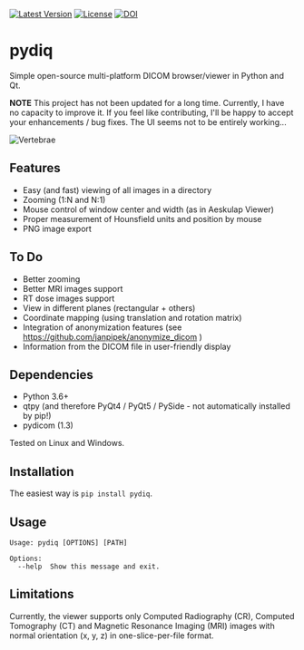 [![Latest Version](https://img.shields.io/pypi/v/pydiq.svg)](https://pypi.python.org/pypi/pydiq/)
[![License](https://img.shields.io/pypi/l/pydiq.svg)](https://pypi.python.org/pypi/pydiq/)
[![DOI](https://zenodo.org/badge/3862/janpipek/pydiq.png)](http://dx.doi.org/10.5281/zenodo.11480)

pydiq
=====
Simple open-source multi-platform DICOM browser/viewer in Python and Qt.

**NOTE** This project has not been updated for a long time. Currently, I have no capacity to improve it. If you feel like contributing, I'll be happy to accept your enhancements / bug fixes. The UI seems not to be entirely working...

![Vertebrae](https://raw.githubusercontent.com/janpipek/pydiq/master/doc/vertebra.png "Vertebrae")

Features
--------

* Easy (and fast) viewing of all images in a directory
* Zooming (1:N and N:1)
* Mouse control of window center and width (as in Aeskulap Viewer)
* Proper measurement of Hounsfield units and position by mouse
* PNG image export

To Do
-----

* Better zooming
* Better MRI images support
* RT dose images support
* View in different planes (rectangular + others)
* Coordinate mapping (using translation and rotation matrix)
* Integration of anonymization features (see https://github.com/janpipek/anonymize_dicom )
* Information from the DICOM file in user-friendly display

Dependencies
------------

* Python 3.6+
* qtpy (and therefore PyQt4 / PyQt5 / PySide - not automatically installed by pip!)
* pydicom (1.3)

Tested on Linux and Windows.

Installation
------------
The easiest way is `pip install pydiq`.

Usage
-----
```
Usage: pydiq [OPTIONS] [PATH]

Options:
  --help  Show this message and exit.
```

Limitations
-----------
Currently, the viewer supports only Computed Radiography (CR), Computed Tomography (CT) and
Magnetic Resonance Imaging (MRI) images with normal orientation (x, y, z)
in one-slice-per-file format.
